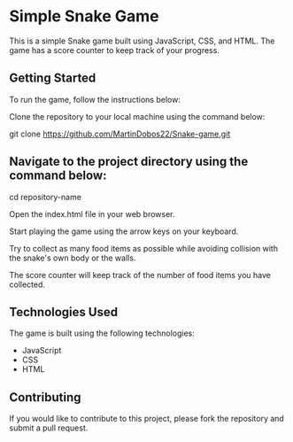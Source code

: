 # Simple Snake Game
This is a simple Snake game built using JavaScript, CSS, and HTML. The game has a score counter to keep track of your progress.

## Getting Started
To run the game, follow the instructions below:

Clone the repository to your local machine using the command below:

git clone https://github.com/MartinDobos22/Snake-game.git
## Navigate to the project directory using the command below:

cd repository-name</br>

Open the index.html file in your web browser.</br>

Start playing the game using the arrow keys on your keyboard.</br>

Try to collect as many food items as possible while avoiding collision with the snake's own body or the walls.</br>

The score counter will keep track of the number of food items you have collected.</br>

## Technologies Used
The game is built using the following technologies:

* JavaScript
* CSS
* HTML
## Contributing
If you would like to contribute to this project, please fork the repository and submit a pull request.
